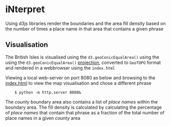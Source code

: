 # iNterpret

Using d3js libraries render the boundaries and the area fill density based on the number of times a place name in that area that contains a given phrase
 
## Visualisation

The British Isles is visualised using the `d3.geoConicEqualArea()` using the using the `d3.geoConicEqualArea()` [projection](https://github.com/d3/d3-geo/blob/master/README.md#geoConicEqualArea), converted to `GeoTOPO` format and rendered in a webbrowser using the `index.html`

Viewing a local web-server on port 8080 as below and browsing to the [index.html](localhost:8080/index.html) to view the map visualisation and chose a different phrase

```
    $ python -m http.server 8080&
```

The *county* boundary area also contains a list of *place names* within the boundary area. The fill density is calculated by calculating the percentage of *place names* that contain that phrase as a fraction of the total number of place names in a given *county* area

